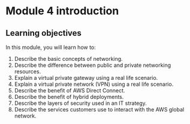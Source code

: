 # Module 4 introduction
## Learning objectives
In this module, you will learn how to:

1. Describe the basic concepts of networking.
2. Describe the difference between public and private networking resources. 
3. Explain a virtual private gateway using a real life scenario. 
4. Explain a virtual private network (VPN) using a real life scenario.
5. Describe the benefit of AWS Direct Connect. 
6. Describe the benefit of hybrid deployments. 
7. Describe the layers of security used in an IT strategy.
8. Describe the services customers use to interact with the AWS global network.

